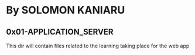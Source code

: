 # By SOLOMON KANIARU

## 0x01-APPLICATION_SERVER


This dir will contain files related to the learning taking place for the web app 